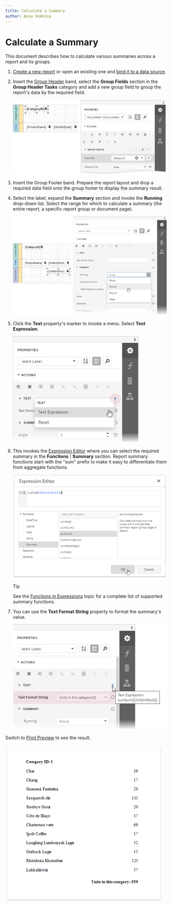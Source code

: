 ```yaml
---
title: Calculate a Summary
author: Anna Vekhina
---
```

# Calculate a Summary

This document describes how to calculate various summaries across a report and its groups.

1. [Create a new report](../../add-new-reports.md) or open an existing one and [bind it to a data source](../../bind-to-data.md).

2. Insert the [Group Header](../../introduction-to-banded-reports.md) band, select the **Group Fields** section in the **Group Header Tasks** category and add a new group field to group the report's data by the required field. 

    ![](../../../../images/eurd-web-label-summary-group-data.png)

3. Insert the Group Footer band. Prepare the report layout and drop a required data field onto the group footer to display the summary result.

4. Select the label, expand the **Summary** section and invoke the **Running** drop-down list. Select the range for which to calculate a summary (the entire report, a specific report group or document page).
	
	![](../../../../images/eurd-web-label-summary-running-group.png)

5. Click the **Text** property's marker to invoke a menu. Select **Text Expression**.
	
	![](../../../../images/eurd-web-label-summary-expression-property.png)

6. This invokes the [Expression Editor](../../report-designer-tools/expression-editor.md) where you can select the required summary in the **Functions** | **Summary** section. Report summary functions start with the "sum" prefix to make it easy to differentiate them from aggregate functions.
	
	![](../../../../images/eurd-web-label-summary-expression.png)
	
	> [!TIP]
	> See the [Functions in Expressions](../../use-expressions/functions-in-expressions.md) topic for a complete list of supported summary functions.

7. You can use the **Text Format String** property to format the summary's value.
	
	![](../../../../images/eurd-web-label-summary-format-string.png)

Switch to [Print Preview](../../preview-print-and-export-reports.md) to see the result.

![](../../../../images/eurd-web-label-summary-result.png)